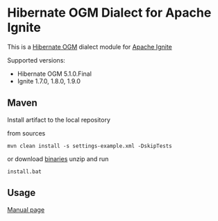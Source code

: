 # Hibernate OGM Dialect for Apache Ignite

This is a [Hibernate OGM](http://hibernate.org/ogm) dialect module for [Apache Ignite](https://ignite.apache.org)

Supported versions:
* Hibernate OGM 5.1.0.Final
* Ignite 1.7.0, 1.8.0, 1.9.0

## Maven

Install artifact to the local repository 

from sources

~~~~
mvn clean install -s settings-example.xml -DskipTests
~~~~

or download [binaries](https://github.com/Z-z-z-z/hibernate-ogm-ignite/raw/master/release/hibernate-ogm-ignite-5.1.0.zip)
unzip and run

~~~~
install.bat
~~~~

## Usage

[Manual page](https://github.com/Z-z-z-z/hibernate-ogm-ignite/wiki/Manual)


